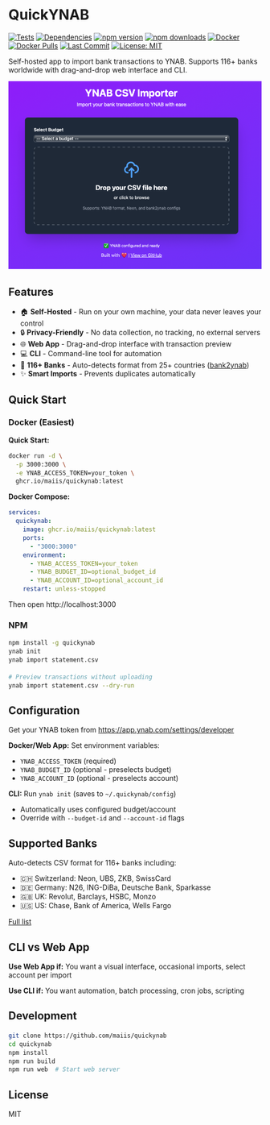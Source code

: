 # QuickYNAB

[![Tests](https://github.com/maiis/quickynab/actions/workflows/test.yml/badge.svg)](https://github.com/maiis/quickynab/actions/workflows/test.yml)
[![Dependencies](https://img.shields.io/librariesio/github/maiis/quickynab)](https://libraries.io/github/maiis/quickynab)
[![npm version](https://badge.fury.io/js/quickynab.svg)](https://www.npmjs.com/package/quickynab)
[![npm downloads](https://img.shields.io/npm/dt/quickynab)](https://www.npmjs.com/package/quickynab)
[![Docker](https://img.shields.io/docker/v/maiis/quickynab?label=docker)](https://hub.docker.com/r/maiis/quickynab)
[![Docker Pulls](https://img.shields.io/docker/pulls/maiis/quickynab)](https://hub.docker.com/r/maiis/quickynab)
[![Last Commit](https://img.shields.io/github/last-commit/maiis/quickynab)](https://github.com/maiis/quickynab)
[![License: MIT](https://img.shields.io/badge/License-MIT-yellow.svg)](https://opensource.org/licenses/MIT)

Self-hosted app to import bank transactions to YNAB. Supports 116+ banks worldwide with drag-and-drop web interface and CLI.

![QuickYNAB Web Interface](screenshot.png)

## Features

- 🏠 **Self-Hosted** - Run on your own machine, your data never leaves your control
- 🔒 **Privacy-Friendly** - No data collection, no tracking, no external servers
- 🌐 **Web App** - Drag-and-drop interface with transaction preview
- 💻 **CLI** - Command-line tool for automation
- 🏦 **116+ Banks** - Auto-detects format from 25+ countries ([bank2ynab](https://github.com/bank2ynab/bank2ynab))
- ✨ **Smart Imports** - Prevents duplicates automatically

## Quick Start

### Docker (Easiest)

**Quick Start:**

```bash
docker run -d \
  -p 3000:3000 \
  -e YNAB_ACCESS_TOKEN=your_token \
  ghcr.io/maiis/quickynab:latest
```

**Docker Compose:**

```yaml
services:
  quickynab:
    image: ghcr.io/maiis/quickynab:latest
    ports:
      - "3000:3000"
    environment:
      - YNAB_ACCESS_TOKEN=your_token
      - YNAB_BUDGET_ID=optional_budget_id
      - YNAB_ACCOUNT_ID=optional_account_id
    restart: unless-stopped
```

Then open http://localhost:3000

### NPM

```bash
npm install -g quickynab
ynab init
ynab import statement.csv

# Preview transactions without uploading
ynab import statement.csv --dry-run
```

## Configuration

Get your YNAB token from https://app.ynab.com/settings/developer

**Docker/Web App:** Set environment variables:

- `YNAB_ACCESS_TOKEN` (required)
- `YNAB_BUDGET_ID` (optional - preselects budget)
- `YNAB_ACCOUNT_ID` (optional - preselects account)

**CLI:** Run `ynab init` (saves to `~/.quickynab/config`)

- Automatically uses configured budget/account
- Override with `--budget-id` and `--account-id` flags

## Supported Banks

Auto-detects CSV format for 116+ banks including:

- 🇨🇭 Switzerland: Neon, UBS, ZKB, SwissCard
- 🇩🇪 Germany: N26, ING-DiBa, Deutsche Bank, Sparkasse
- 🇬🇧 UK: Revolut, Barclays, HSBC, Monzo
- 🇺🇸 US: Chase, Bank of America, Wells Fargo

[Full list](https://github.com/bank2ynab/bank2ynab/blob/master/bank2ynab.conf)

## CLI vs Web App

**Use Web App if:** You want a visual interface, occasional imports, select account per import

**Use CLI if:** You want automation, batch processing, cron jobs, scripting

## Development

```bash
git clone https://github.com/maiis/quickynab
cd quickynab
npm install
npm run build
npm run web  # Start web server
```

## License

MIT
